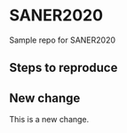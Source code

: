 # SANER2020
Sample repo for SANER2020

Steps to reproduce
----------------------




New change
-------

This is a new change.